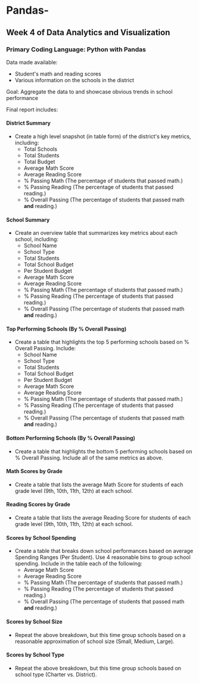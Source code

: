 # Pandas-
## Week 4 of Data Analytics and Visualization
### Primary Coding Language: Python with Pandas

Data made available:
 - Student's math and reading scores
 - Various information on the schools in the district

Goal: Aggregate the data to and showcase obvious trends in school performance

Final report includes:

#### District Summary

* Create a high level snapshot (in table form) of the district's key metrics, including:
  * Total Schools
  * Total Students
  * Total Budget
  * Average Math Score
  * Average Reading Score
  * % Passing Math (The percentage of students that passed math.)
  * % Passing Reading (The percentage of students that passed reading.)
  * % Overall Passing (The percentage of students that passed math **and** reading.)

#### School Summary

* Create an overview table that summarizes key metrics about each school, including:
  * School Name
  * School Type
  * Total Students
  * Total School Budget
  * Per Student Budget
  * Average Math Score
  * Average Reading Score
  * % Passing Math (The percentage of students that passed math.)
  * % Passing Reading (The percentage of students that passed reading.)
  * % Overall Passing (The percentage of students that passed math **and** reading.)

#### Top Performing Schools (By % Overall Passing)

* Create a table that highlights the top 5 performing schools based on % Overall Passing. Include:
  * School Name
  * School Type
  * Total Students
  * Total School Budget
  * Per Student Budget
  * Average Math Score
  * Average Reading Score
  * % Passing Math (The percentage of students that passed math.)
  * % Passing Reading (The percentage of students that passed reading.)
  * % Overall Passing (The percentage of students that passed math **and** reading.)

#### Bottom Performing Schools (By % Overall Passing)

* Create a table that highlights the bottom 5 performing schools based on % Overall Passing. Include all of the same metrics as above.

#### Math Scores by Grade

* Create a table that lists the average Math Score for students of each grade level (9th, 10th, 11th, 12th) at each school.

#### Reading Scores by Grade

* Create a table that lists the average Reading Score for students of each grade level (9th, 10th, 11th, 12th) at each school.

#### Scores by School Spending

* Create a table that breaks down school performances based on average Spending Ranges (Per Student). Use 4 reasonable bins to group school spending. Include in the table each of the following:
  * Average Math Score
  * Average Reading Score
  * % Passing Math (The percentage of students that passed math.)
  * % Passing Reading (The percentage of students that passed reading.)
  * % Overall Passing (The percentage of students that passed math **and** reading.)

#### Scores by School Size

* Repeat the above breakdown, but this time group schools based on a reasonable approximation of school size (Small, Medium, Large).

#### Scores by School Type

* Repeat the above breakdown, but this time group schools based on school type (Charter vs. District).
